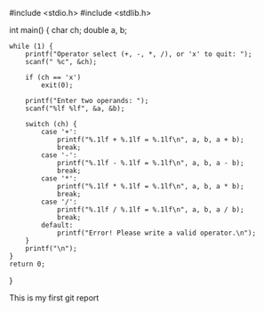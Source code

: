 #include <stdio.h>
#include <stdlib.h>

int main() {
    char ch;
    double a, b;

    while (1) {
        printf("Operator select (+, -, *, /), or 'x' to quit: ");
        scanf(" %c", &ch);

        if (ch == 'x')
            exit(0);

        printf("Enter two operands: ");
        scanf("%lf %lf", &a, &b);

        switch (ch) {
            case '+':
                printf("%.1lf + %.1lf = %.1lf\n", a, b, a + b);
                break;
            case '-':
                printf("%.1lf - %.1lf = %.1lf\n", a, b, a - b);
                break;
            case '*':
                printf("%.1lf * %.1lf = %.1lf\n", a, b, a * b);
                break;
            case '/':
                printf("%.1lf / %.1lf = %.1lf\n", a, b, a / b);
                break;
            default:
                printf("Error! Please write a valid operator.\n");
        }
        printf("\n");
    }
    return 0;
}

This is  my first git report
